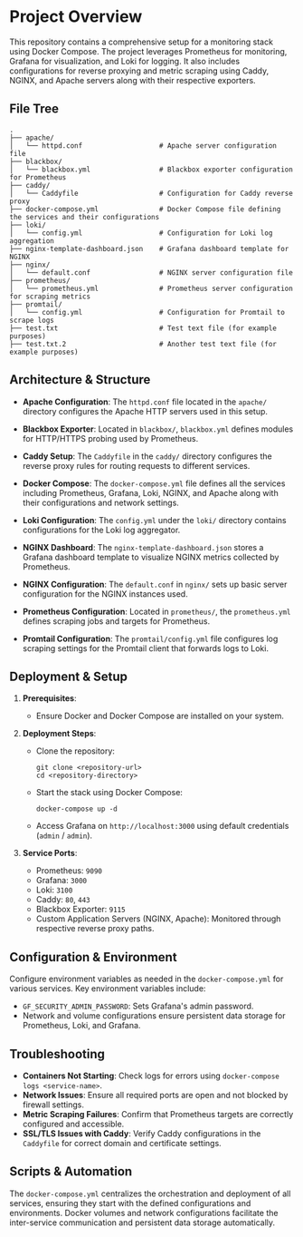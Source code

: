 # Project Overview

This repository contains a comprehensive setup for a monitoring stack using Docker Compose. The project leverages Prometheus for monitoring, Grafana for visualization, and Loki for logging. It also includes configurations for reverse proxying and metric scraping using Caddy, NGINX, and Apache servers along with their respective exporters.

## File Tree

```
.
├── apache/
│   └── httpd.conf                   # Apache server configuration file
├── blackbox/
│   └── blackbox.yml                 # Blackbox exporter configuration for Prometheus
├── caddy/
│   └── Caddyfile                    # Configuration for Caddy reverse proxy
├── docker-compose.yml               # Docker Compose file defining the services and their configurations
├── loki/
│   └── config.yml                   # Configuration for Loki log aggregation
├── nginx-template-dashboard.json    # Grafana dashboard template for NGINX
├── nginx/
│   └── default.conf                 # NGINX server configuration file
├── prometheus/
│   └── prometheus.yml               # Prometheus server configuration for scraping metrics
├── promtail/
│   └── config.yml                   # Configuration for Promtail to scrape logs
├── test.txt                         # Test text file (for example purposes)
├── test.txt.2                       # Another test text file (for example purposes)
```

## Architecture & Structure

- **Apache Configuration**: The `httpd.conf` file located in the `apache/` directory configures the Apache HTTP servers used in this setup.
  
- **Blackbox Exporter**: Located in `blackbox/`, `blackbox.yml` defines modules for HTTP/HTTPS probing used by Prometheus.

- **Caddy Setup**: The `Caddyfile` in the `caddy/` directory configures the reverse proxy rules for routing requests to different services.

- **Docker Compose**: The `docker-compose.yml` file defines all the services including Prometheus, Grafana, Loki, NGINX, and Apache along with their configurations and network settings.

- **Loki Configuration**: The `config.yml` under the `loki/` directory contains configurations for the Loki log aggregator.

- **NGINX Dashboard**: The `nginx-template-dashboard.json` stores a Grafana dashboard template to visualize NGINX metrics collected by Prometheus.

- **NGINX Configuration**: The `default.conf` in `nginx/` sets up basic server configuration for the NGINX instances used.

- **Prometheus Configuration**: Located in `prometheus/`, the `prometheus.yml` defines scraping jobs and targets for Prometheus.

- **Promtail Configuration**: The `promtail/config.yml` file configures log scraping settings for the Promtail client that forwards logs to Loki.

## Deployment & Setup

1. **Prerequisites**:
   - Ensure Docker and Docker Compose are installed on your system.

2. **Deployment Steps**:
   - Clone the repository:
     ```
     git clone <repository-url>
     cd <repository-directory>
     ```
   - Start the stack using Docker Compose:
     ```
     docker-compose up -d
     ```
   - Access Grafana on `http://localhost:3000` using default credentials (`admin` / `admin`).

3. **Service Ports**:
   - Prometheus: `9090`
   - Grafana: `3000`
   - Loki: `3100`
   - Caddy: `80`, `443`
   - Blackbox Exporter: `9115`
   - Custom Application Servers (NGINX, Apache): Monitored through respective reverse proxy paths.

## Configuration & Environment

Configure environment variables as needed in the `docker-compose.yml` for various services. Key environment variables include:

- `GF_SECURITY_ADMIN_PASSWORD`: Sets Grafana's admin password.
- Network and volume configurations ensure persistent data storage for Prometheus, Loki, and Grafana.

## Troubleshooting

- **Containers Not Starting**: Check logs for errors using `docker-compose logs <service-name>`.
- **Network Issues**: Ensure all required ports are open and not blocked by firewall settings.
- **Metric Scraping Failures**: Confirm that Prometheus targets are correctly configured and accessible.
- **SSL/TLS Issues with Caddy**: Verify Caddy configurations in the `Caddyfile` for correct domain and certificate settings.

## Scripts & Automation

The `docker-compose.yml` centralizes the orchestration and deployment of all services, ensuring they start with the defined configurations and environments. Docker volumes and network configurations facilitate the inter-service communication and persistent data storage automatically.